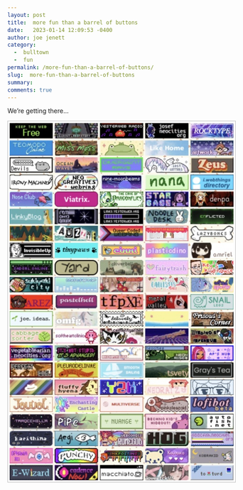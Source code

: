 ```yaml
---
layout: post
title:  more fun than a barrel of buttons
date:   2023-01-14 12:09:53 -0400
author: joe jenett
category:
  -  bulltown
  -  fun
permalink: /more-fun-than-a-barrel-of-buttons/
slug:  more-fun-than-a-barrel-of-buttons
summary: 
comments: true
---
```

<p>We’re getting there...</p>
<p><a title="button walls are fun" href="https://bulltown.2022.jenett.org/#buttons"><img src="/images/buttons.jpg" alt="button wall" style="width:550px;padding:4px;border:1px solid #bcbcbc;"></a></p>

<a href="https://brid.gy/publish/mastodon"></a>